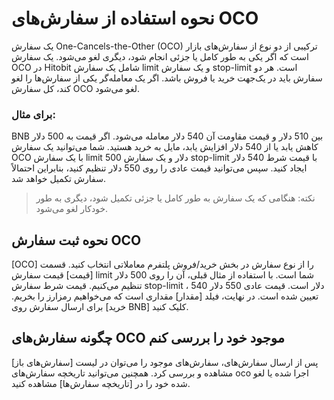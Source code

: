 # نحوه استفاده از سفارش‌های OCO

یک سفارش One-Cancels-the-Other (OCO) ترکیبی از دو نوع از سفارش‌های بازار است که اگر یکی به طور کامل یا جزئی انجام شود، دیگری لغو می‌شود.
یک سفارش OCO در Hitobit شامل یک سفارش limit  و یک سفارش stop-limit است. هر دو سفارش باید در یک‌جهت خرید یا فروش باشد. اگر یک معامله‌گر یکی از سفارش‌ها را لغو کند، کل سفارش OCO لغو می‌شود.

### برای مثال:

BNB بین 510 دلار و قیمت مقاومت آن 540 دلار معامله می‌شود. اگر قیمت به 500 دلار کاهش یابد یا از 540 دلار افزایش یابد، مایل به خرید هستید.
شما می‌توانید یک سفارش OCO با یک سفارش limit  500 دلار و یک سفارش stop-limit با قیمت شرط  540  دلار ایجاد کنید. سپس می‌توانید قیمت عادی را روی 550 دلار تنظیم کنید، بنابراین احتمالاً سفارش تکمیل خواهد شد.

> نکته: هنگامی که یک سفارش به طور کامل یا جزئی تکمیل شود، دیگری به طور خودکار لغو می‌شود.

## نحوه ثبت سفارش OCO

[OCO] را از نوع سفارش در بخش خرید/فروش پلتفرم معاملاتی انتخاب کنید.
قسمت [قیمت] قیمت سفارش limit  شما است. با استفاده از مثال قبلی، آن را روی 500 دلار تنظیم می‌کنیم. قیمت شرط سفارش stop-limit ، 540 دلار است. قیمت عادی 550 دلار تعیین شده است.
در نهایت، فیلد [مقدار] مقداری است که می‌خواهیم رمزارز را بخریم. برای ارسال سفارش روی [خرید BNB] کلیک کنید.

## چگونه سفارش‌های OCO موجود خود را بررسی کنم

پس از ارسال سفارش‌های، سفارش‌های موجود را می‌توان در لیست [سفارش‌های باز] مشاهده و بررسی کرد.
همچنین می‌توانید تاریخچه سفارش‌های oco اجرا شده یا لغو شده خود را در [تاریخچه سفارش‌ها] مشاهده کنید.
